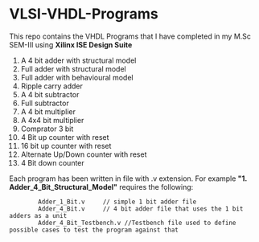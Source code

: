 # VLSI-VHDL-Programs

This repo contains the VHDL Programs that I have completed in my M.Sc SEM-III using **Xilinx ISE Design Suite**


1. A 4 bit adder with structural model    
2. Full adder with structural model
3. Full adder with behavioural model
4. Ripple carry adder
5. A 4 bit subtractor
6. Full subtractor
7. A 4 bit multiplier
8. A 4x4 bit multiplier
9. Comprator 3 bit
10. 4 Bit up counter with reset
11. 16 bit up counter with reset
12. Alternate Up/Down counter with reset
13. 4 Bit down counter



Each program has been written in file with .v extension.
For example **"1. Adder_4_Bit_Structural_Model"** requires the following:
            
            Adder_1_Bit.v     // simple 1 bit adder file
            Adder_4_Bit.v     // 4 bit adder file that uses the 1 bit adders as a unit
            Adder_4_Bit_Testbench.v //Testbench file used to define possible cases to test the program against that
